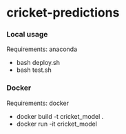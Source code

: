 # cricket-predictions

### Local usage
Requirements: anaconda
- bash deploy.sh
- bash test.sh

### Docker
Requirements: docker 
- docker build -t cricket_model .
- docker run -it cricket_model
